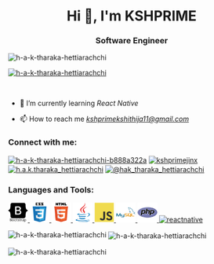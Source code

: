 <h1 align="center">Hi 👋, I'm KSHPRIME</h1>
<h3 align="center">Software Engineer</h3>

<p align="left"> <img src="https://komarev.com/ghpvc/?username=h-a-k-tharaka-hettiarachchi&label=Profile%20views&color=0e75b6&style=flat" alt="h-a-k-tharaka-hettiarachchi" /> </p>

<p align="left"> <a href="https://github.com/ryo-ma/github-profile-trophy"><img src="https://github-profile-trophy.vercel.app/?username=h-a-k-tharaka-hettiarachchi" alt="h-a-k-tharaka-hettiarachchi" /></a> </p>

<p align="left"> <a href="https://twitter.com/" target="blank"><img src="https://img.shields.io/twitter/follow/?logo=twitter&style=for-the-badge" alt="" /></a> </p>

- 🌱 I’m currently learning *React Native*

- 📫 How to reach me *kshprimekshithija11@gmail.com*

<h3 align="left">Connect with me:</h3>
<p align="left">
<a href="https://linkedin.com/in/h-a-k-tharaka-hettiarachchi-b888a322a" target="blank"><img align="center" src="https://raw.githubusercontent.com/rahuldkjain/github-profile-readme-generator/master/src/images/icons/Social/linked-in-alt.svg" alt="h-a-k-tharaka-hettiarachchi-b888a322a" height="30" width="40" /></a>
<a href="https://fb.com/kshprimejinx" target="blank"><img align="center" src="https://raw.githubusercontent.com/rahuldkjain/github-profile-readme-generator/master/src/images/icons/Social/facebook.svg" alt="kshprimejinx" height="30" width="40" /></a>
<a href="https://instagram.com/h.a.k.tharaka_hettiarachchi" target="blank"><img align="center" src="https://raw.githubusercontent.com/rahuldkjain/github-profile-readme-generator/master/src/images/icons/Social/instagram.svg" alt="h.a.k.tharaka_hettiarachchi" height="30" width="40" /></a>
<a href="https://www.youtube.com/c/@hak_tharaka_hettiarachchi" target="blank"><img align="center" src="https://raw.githubusercontent.com/rahuldkjain/github-profile-readme-generator/master/src/images/icons/Social/youtube.svg" alt="@hak_tharaka_hettiarachchi" height="30" width="40" /></a>
</p>

<h3 align="left">Languages and Tools:</h3>
<p align="left"> <a href="https://getbootstrap.com" target="_blank" rel="noreferrer"> <img src="https://raw.githubusercontent.com/devicons/devicon/master/icons/bootstrap/bootstrap-plain-wordmark.svg" alt="bootstrap" width="40" height="40"/> </a> <a href="https://www.w3schools.com/css/" target="_blank" rel="noreferrer"> <img src="https://raw.githubusercontent.com/devicons/devicon/master/icons/css3/css3-original-wordmark.svg" alt="css3" width="40" height="40"/> </a> <a href="https://www.w3.org/html/" target="_blank" rel="noreferrer"> <img src="https://raw.githubusercontent.com/devicons/devicon/master/icons/html5/html5-original-wordmark.svg" alt="html5" width="40" height="40"/> </a> <a href="https://www.java.com" target="_blank" rel="noreferrer"> <img src="https://raw.githubusercontent.com/devicons/devicon/master/icons/java/java-original.svg" alt="java" width="40" height="40"/> </a> <a href="https://developer.mozilla.org/en-US/docs/Web/JavaScript" target="_blank" rel="noreferrer"> <img src="https://raw.githubusercontent.com/devicons/devicon/master/icons/javascript/javascript-original.svg" alt="javascript" width="40" height="40"/> </a> <a href="https://www.mysql.com/" target="_blank" rel="noreferrer"> <img src="https://raw.githubusercontent.com/devicons/devicon/master/icons/mysql/mysql-original-wordmark.svg" alt="mysql" width="40" height="40"/> </a> <a href="https://www.php.net" target="_blank" rel="noreferrer"> <img src="https://raw.githubusercontent.com/devicons/devicon/master/icons/php/php-original.svg" alt="php" width="40" height="40"/> </a> <a href="https://reactnative.dev/" target="_blank" rel="noreferrer"> <img src="https://reactnative.dev/img/header_logo.svg" alt="reactnative" width="40" height="40"/> </a> </p>

<p><img align="left" src="https://github-readme-stats.vercel.app/api/top-langs?username=h-a-k-tharaka-hettiarachchi&show_icons=true&locale=en&layout=compact" alt="h-a-k-tharaka-hettiarachchi" /></p>

<p>&nbsp;<img align="center" src="https://github-readme-stats.vercel.app/api?username=h-a-k-tharaka-hettiarachchi&show_icons=true&locale=en" alt="h-a-k-tharaka-hettiarachchi" /></p>

<p><img align="center" src="https://github-readme-streak-stats.herokuapp.com/?user=h-a-k-tharaka-hettiarachchi&" alt="h-a-k-tharaka-hettiarachchi" /></p>
